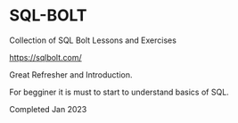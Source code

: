 # SQL-BOLT

Collection of SQL Bolt Lessons and Exercises

https://sqlbolt.com/

Great Refresher and Introduction.

For begginer it is must to start to understand basics of SQL.

Completed Jan 2023
